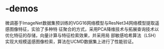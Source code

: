 # -demos
微调基于ImageNet数据集预训练的VGG16网络模型与ResNet34网络模型提取遥感图像特征，实验了多种特 征聚合的方式，采用PCA降维技术与拓展查询技术以优化特征的存储，向量计算与特征检索效果，并采用局 部敏感哈希算法（LSH）实现大规模遥感图像检索，算法在UCMD数据集上进行了性能验证。 

